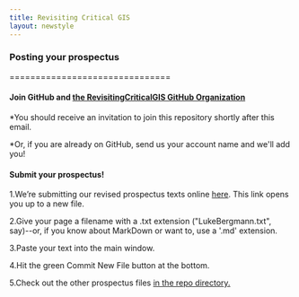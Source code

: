 ```yaml
---
title: Revisiting Critical GIS
layout: newstyle
---
```



### Posting your prospectus
===============================


#### Join GitHub and [the RevisitingCriticalGIS GitHub Organization](https://github.com/RevisitingCriticalGIS/)

*You should receive an invitation to join this repository shortly after this email.

*Or, if you are already on GitHub, send us your account name and we'll add you!

#### Submit your prospectus!

1.We’re submitting our revised prospectus texts online [here](https://github.com/RevisitingCriticalGIS/Prospectuses/new/master). This link opens you up to a new file.

2.Give your page a filename with a .txt extension ("LukeBergmann.txt", say)--or, if you know about MarkDown or want to, use a '.md' extension.

3.Paste your text into the main window.

4.Hit the green Commit New File button at the bottom.

5.Check out the other prospectus files [in the repo directory.](https://github.com/RevisitingCriticalGIS/Prospectuses)


